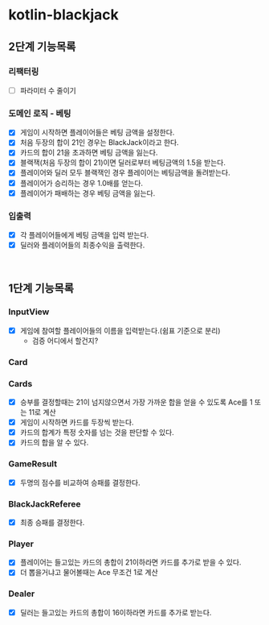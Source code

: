 # kotlin-blackjack

## 2단계 기능목록

### 리팩터링
- [ ] 파라미터 수 줄이기

### 도메인 로직 - 베팅

- [x] 게임이 시작하면 플레이어들은 베팅 금액을 설정한다.
- [x] 처음 두장의 합이 21인 경우는 BlackJack이라고 한다.
- [x] 카드의 합이 21을 초과하면 베팅 금액을 잃는다.
- [x] 블랙잭(처음 두장의 합이 21)이면 딜러로부터 베팅금액의 1.5을 받는다.
- [x] 플레이어와 딜러 모두 블랙잭인 경우 플레이어는 베팅금액을 돌려받는다.
- [x] 플레이어가 승리하는 경우 1.0배를 얻는다.
- [x] 플레이어가 패배하는 경우 베팅 금액을 잃는다.

### 입출력

- [x] 각 플레이어들에게 베팅 금액을 입력 받는다.
- [x] 딜러와 플레이어들의 최종수익을 출력한다.

<br>

## 1단계 기능목록

### InputView
- [x] 게임에 참여할 플레이어들의 이름을 입력받는다.(쉼표 기준으로 분리)
  - 검증 어디에서 할건지?

### Card

### Cards
- [x] 승부를 결정할때는 21이 넘지않으면서 가장 가까운 합을 얻을 수 있도록 Ace를 1 또는 11로 계산
- [x] 게임이 시작하면 카드를 두장씩 받는다.
- [x] 카드의 합계가 특정 숫자를 넘는 것을 판단할 수 있다.
- [x] 카드의 합을 알 수 있다.

### GameResult
- [x] 두명의 점수를 비교하여 승패를 결정한다.

### BlackJackReferee
- [x] 최종 승패를 결정한다.

### Player
- [x] 플레이어는 들고있는 카드의 총합이 21이하라면 카드를 추가로 받을 수 있다.
- [x] 더 뽑을거냐고 물어볼때는 Ace 무조건 1로 계산

### Dealer
- [x] 딜러는 들고있는 카드의 총합이 16이하라면 카드를 추가로 받는다.
